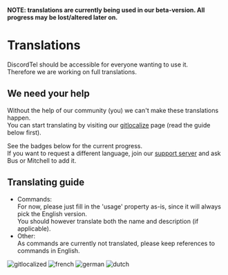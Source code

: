 **NOTE: translations are currently being used in our beta-version. All progress may be lost/altered later on.**

# Translations
DiscordTel should be accessible for everyone wanting to use it.  
Therefore we are working on full translations.

## We need your help
Without the help of our community (you) we can't make these translations happen.  
You can start translating by visiting our [gitlocalize][gitlocalize] page (read the guide below first).

See the badges below for the current progress.  
If you want to request a different language, join our [support server][serverlink] and ask Bus or Mitchell to add it.

## Translating guide
* Commands:  
  For now, please just fill in the 'usage' property as-is, since it will always pick the English version.  
  You should however translate both the name and description (if applicable).
* Other:  
  As commands are currently not translated, please keep references to commands in English.

![gitlocalized ][gitlocalizedBadge] ![french] ![german] ![dutch]

[gitlocalize]: https://gitlocalize.com/repo/3993
[gitlocalizedBadge]: https://gitlocalize.com/repo/3993/whole_project/badge.svg
[serverlink]: https://discord.gg/DcayXMc
[french]: https://gitlocalize.com/repo/3993/fr/badge.svg
[german]: https://gitlocalize.com/repo/3993/de/badge.svg
[dutch]: https://gitlocalize.com/repo/3993/nl/badge.svg
